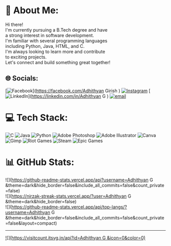 # 💫 About Me:
Hi there!<br>I'm currently pursuing a B.Tech degree and have<br>a strong interest in software development.<br>I'm familiar with several programming languages <br>including Python, Java, HTML, and C. <br>I'm always looking to learn more and contribute<br>to exciting projects. <br>Let's connect and build something great together!


## 🌐 Socials:
[![Facebook](https://img.shields.io/badge/Facebook-%231877F2.svg?logo=Facebook&logoColor=white)](https://facebook.com/Adhithyan Girish ) [![Instagram](https://img.shields.io/badge/Instagram-%23E4405F.svg?logo=Instagram&logoColor=white)](https://instagram.com/adhithyan_girish) [![LinkedIn](https://img.shields.io/badge/LinkedIn-%230077B5.svg?logo=linkedin&logoColor=white)](https://linkedin.com/in/Adhithyan G ) [![email](https://img.shields.io/badge/Email-D14836?logo=gmail&logoColor=white)](mailto:aahithyan154@gmail.com) 

# 💻 Tech Stack:
![C](https://img.shields.io/badge/c-%2300599C.svg?style=for-the-badge&logo=c&logoColor=white) ![Java](https://img.shields.io/badge/java-%23ED8B00.svg?style=for-the-badge&logo=openjdk&logoColor=white) ![Python](https://img.shields.io/badge/python-3670A0?style=for-the-badge&logo=python&logoColor=ffdd54) ![Adobe Photoshop](https://img.shields.io/badge/adobe%20photoshop-%2331A8FF.svg?style=for-the-badge&logo=adobe%20photoshop&logoColor=white) ![Adobe Illustrator](https://img.shields.io/badge/adobe%20illustrator-%23FF9A00.svg?style=for-the-badge&logo=adobe%20illustrator&logoColor=white) ![Canva](https://img.shields.io/badge/Canva-%2300C4CC.svg?style=for-the-badge&logo=Canva&logoColor=white) ![Gimp](https://img.shields.io/badge/Gimp-657D8B?style=for-the-badge&logo=gimp&logoColor=FFFFFF) ![Riot Games](https://img.shields.io/badge/riotgames-D32936.svg?style=for-the-badge&logo=riotgames&logoColor=white) ![Steam](https://img.shields.io/badge/steam-%23000000.svg?style=for-the-badge&logo=steam&logoColor=white) ![Epic Games](https://img.shields.io/badge/epicgames-%23313131.svg?style=for-the-badge&logo=epicgames&logoColor=white)
# 📊 GitHub Stats:
![](https://github-readme-stats.vercel.app/api?username=Adhithyan G &theme=dark&hide_border=false&include_all_commits=false&count_private=false)<br/>
![](https://nirzak-streak-stats.vercel.app/?user=Adhithyan G &theme=dark&hide_border=false)<br/>
![](https://github-readme-stats.vercel.app/api/top-langs/?username=Adhithyan G &theme=dark&hide_border=false&include_all_commits=false&count_private=false&layout=compact)

---
[![](https://visitcount.itsvg.in/api?id=Adhithyan G &icon=0&color=0)](https://visitcount.itsvg.in)

<!-- Proudly created with GPRM ( https://gprm.itsvg.in ) -->
